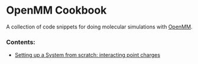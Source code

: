 # OpenMM Cookbook

A collection of code snippets for doing molecular simulations with [OpenMM](https://simtk.org/home/openmm).

### Contents:
- [Setting up a System from scratch: interacting point charges]( http://nbviewer.ipython.org/urls/raw.githubusercontent.com/rmcgibbo/openmm-cookbook/master/01-coulomb-particles.ipynb?create=1)
